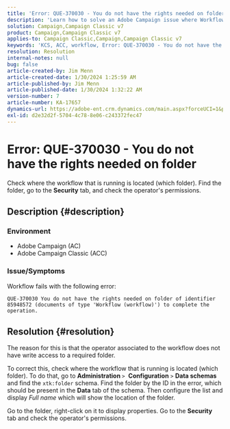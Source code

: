```yaml
---
title: 'Error: QUE-370030 - You do not have the rights needed on folder'
description: 'Learn how to solve an Adobe Campaign issue where Workflow fails with an, "Error: QUE-370030 - You do not have the rights needed on folder."'
solution: Campaign,Campaign Classic v7
product: Campaign,Campaign Classic v7
applies-to: Campaign Classic,Campaign,Campaign Classic v7
keywords: 'KCS, ACC, workflow, Error: QUE-370030 - You do not have the rights needed on folder, Adobe Campaign Classic, Troubleshooting, Adobe Campaign'
resolution: Resolution
internal-notes: null
bug: false
article-created-by: Jim Menn
article-created-date: 1/30/2024 1:25:59 AM
article-published-by: Jim Menn
article-published-date: 1/30/2024 1:32:22 AM
version-number: 7
article-number: KA-17657
dynamics-url: https://adobe-ent.crm.dynamics.com/main.aspx?forceUCI=1&pagetype=entityrecord&etn=knowledgearticle&id=7bcf7580-0ebf-ee11-9079-6045bd006268
exl-id: d2e32d2f-5704-4c78-8e06-c243372fec47
---
```

# Error: QUE-370030 - You do not have the rights needed on folder


Check where the workflow that is running is located (which folder). Find the folder, go to the <b>Security</b> tab, and check the operator's permissions.

## Description {#description}


### <b>Environment</b>

- Adobe Campaign (AC)
- Adobe Campaign Classic (ACC)


### <b>Issue/Symptoms</b>

Workflow fails with the following error:


```
QUE-370030 You do not have the rights needed on folder of identifier 85948572 (documents of type 'Workflow (workflow)') to complete the operation.
```



## Resolution {#resolution}


The reason for this is that the operator associated to the workflow does not have write access to a required folder.

To correct this, check where the workflow that is running is located (which folder). To do that, go to <b>Administration </b>`>`  <b>Configuration</b> `>`  <b>Data schemas</b> and find the `xtk:folder` schema. Find the folder by the ID in the error, which should be present in the <b>Data</b> tab of the schema. Then configure the list and display *Full name* which will show the location of the folder.

Go to the folder, right-click on it to display properties. Go to the <b>Security</b> tab and check the operator's permissions.

